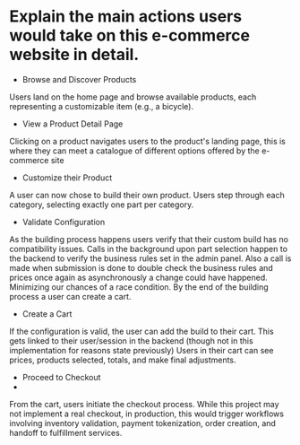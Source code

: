 # Explain the main actions users would take on this e-commerce website in detail.
* Browse and Discover Products

Users land on the home page and browse available products, each representing a customizable item (e.g., a bicycle).

* View a Product Detail Page

Clicking on a product navigates users to the product's landing page, this is where they can meet a catalogue of different options offered by the e-commerce site

*  Customize their Product

A user can now chose to build their own product. Users step through each category, selecting exactly one part per category.

* Validate Configuration

As the building process happens users verify that their custom build has no compatibility issues. Calls in the background upon part selection happen to the backend to verify the business rules set in the admin panel. Also a call is made when submission is done to double check the business rules and prices once again as asynchronously a change could have happened. Minimizing our chances of a race condition. By the end of the building process a user can create a cart.

* Create a Cart

If the configuration is valid, the user can add the build to their cart. This gets linked to their user/session in the backend (though not in this implementation for reasons state previously)
Users in their cart can see prices, products selected, totals, and make final adjustments.

* Proceed to Checkout
* 
From the cart, users initiate the checkout process. While this project may not implement a real checkout, in production, this would trigger workflows involving inventory validation, payment tokenization, order creation, and handoff to fulfillment services.
